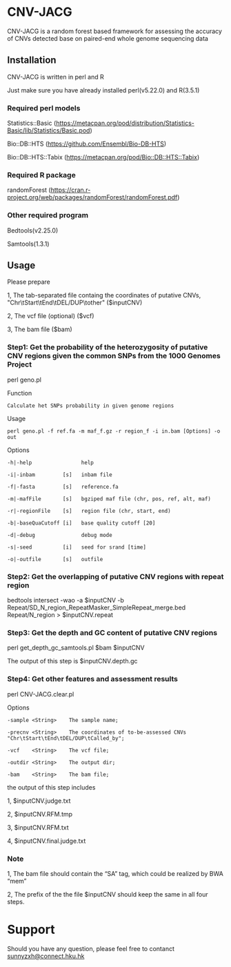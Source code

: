 # CNV-JACG
CNV-JACG is a random forest based framework for assessing the accuracy of CNVs detected base on paired-end whole genome sequencing data

## Installation
CNV-JACG is written in perl and R

Just make sure you have already installed perl(v5.22.0) and R(3.5.1)

### Required perl models
Statistics::Basic (https://metacpan.org/pod/distribution/Statistics-Basic/lib/Statistics/Basic.pod)

Bio::DB::HTS (https://github.com/Ensembl/Bio-DB-HTS)

Bio::DB::HTS::Tabix (https://metacpan.org/pod/Bio::DB::HTS::Tabix)
### Required R package
randomForest (https://cran.r-project.org/web/packages/randomForest/randomForest.pdf)
### Other required program
Bedtools(v2.25.0)

Samtools(1.3.1)

## Usage
Please prepare

1, The tab-separated file containg the coordinates of putative CNVs, "Chr\tStart\tEnd\tDEL/DUP\tother" ($inputCNV)

2, The vcf file (optional) ($vcf)

3, The bam file ($bam)

### Step1: Get the probability of the heterozygosity of putative CNV regions given the common SNPs from the 1000 Genomes Project
perl geno.pl

Function
    
    Calculate het SNPs probability in given genome regions

Usage
    
    perl geno.pl -f ref.fa -m maf_f.gz -r region_f -i in.bam [Options] -o out

Options
   
    -h|-help                help
    
    -i|-inbam         [s]   inbam file
    
    -f|-fasta         [s]   reference.fa
    
    -m|-mafFile       [s]   bgziped maf file (chr, pos, ref, alt, maf)
    
    -r|-regionFile    [s]   region file (chr, start, end)
    
    -b|-baseQuaCutoff [i]   base quality cutoff [20]
    
    -d|-debug               debug mode
    
    -s|-seed          [i]   seed for srand [time]
    
    -o|-outfile       [s]   outfile

### Step2: Get the overlapping of putative CNV regions with repeat region
bedtools intersect -wao -a $inputCNV -b Repeat/SD_N_region_RepeatMasker_SimpleRepeat_merge.bed Repeat/N_region > $inputCNV.repeat

### Step3: Get the depth and GC content of putative CNV regions
perl get_depth_gc_samtools.pl $bam $inputCNV

The output of this step is $inputCNV.depth.gc

### Step4: Get other features and assessment results
perl CNV-JACG.clear.pl

Options

    -sample <String>    The sample name;

    -precnv <String>    The coordinates of to-be-assessed CNVs "Chr\tStart\tEnd\tDEL/DUP\tCalled_by";

    -vcf    <String>    The vcf file;

    -outdir <String>    The output dir;

    -bam    <String>    The bam file;

the output of this step includes

1, $inputCNV.judge.txt

2, $inputCNV.RFM.tmp

3, $inputCNV.RFM.txt

4, $inputCNV.final.judge.txt

### Note
1, The bam file should contain the “SA” tag, which could be realized by BWA “mem”

2, The prefix of the the file $inputCNV should keep the same in all four steps.

# Support
Should you have any question, please feel free to contanct sunnyzxh@connect.hku.hk 


